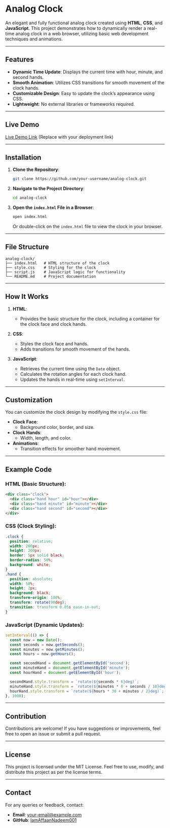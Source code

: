 # Analog Clock

An elegant and fully functional analog clock created using **HTML**, **CSS**, and **JavaScript**. This project demonstrates how to dynamically render a real-time analog clock in a web browser, utilizing basic web development techniques and animations.

---

## Features

- **Dynamic Time Update**: Displays the current time with hour, minute, and second hands.
- **Smooth Animation**: Utilizes CSS transitions for smooth movement of the clock hands.
- **Customizable Design**: Easy to update the clock’s appearance using CSS.
- **Lightweight**: No external libraries or frameworks required.

---

## Live Demo

[Live Demo Link](#) (Replace with your deployment link)

---

## Installation

1. **Clone the Repository**:
   ```bash
   git clone https://github.com/your-username/analog-clock.git
   ```

2. **Navigate to the Project Directory**:
   ```bash
   cd analog-clock
   ```

3. **Open the `index.html` File in a Browser**:
   ```bash
   open index.html
   ```
   Or double-click on the `index.html` file to view the clock in your browser.

---

## File Structure

```
analog-clock/
├── index.html   # HTML structure of the clock
├── style.css    # Styling for the clock
├── script.js    # JavaScript logic for functionality
└── README.md    # Project documentation
```

---

## How It Works

1. **HTML**:
   - Provides the basic structure for the clock, including a container for the clock face and clock hands.

2. **CSS**:
   - Styles the clock face and hands.
   - Adds transitions for smooth movement of the hands.

3. **JavaScript**:
   - Retrieves the current time using the `Date` object.
   - Calculates the rotation angles for each clock hand.
   - Updates the hands in real-time using `setInterval`.

---

## Customization

You can customize the clock design by modifying the `style.css` file:

- **Clock Face**:
  - Background color, border, and size.
- **Clock Hands**:
  - Width, length, and color.
- **Animations**:
  - Transition effects for smoother hand movement.

---

## Example Code

### HTML (Basic Structure):
```html
<div class="clock">
  <div class="hand hour" id="hour"></div>
  <div class="hand minute" id="minute"></div>
  <div class="hand second" id="second"></div>
</div>
```

### CSS (Clock Styling):
```css
.clock {
  position: relative;
  width: 200px;
  height: 200px;
  border: 5px solid black;
  border-radius: 50%;
  background: white;
}
.hand {
  position: absolute;
  width: 50%;
  height: 2px;
  background: black;
  transform-origin: 100%;
  transform: rotate(90deg);
  transition: transform 0.05s ease-in-out;
}
```

### JavaScript (Dynamic Updates):
```javascript
setInterval(() => {
  const now = new Date();
  const seconds = now.getSeconds();
  const minutes = now.getMinutes();
  const hours = now.getHours();

  const secondHand = document.getElementById('second');
  const minuteHand = document.getElementById('minute');
  const hourHand = document.getElementById('hour');

  secondHand.style.transform = `rotate(${seconds * 6}deg)`;
  minuteHand.style.transform = `rotate(${minutes * 6 + seconds / 10}deg)`;
  hourHand.style.transform = `rotate(${hours * 30 + minutes / 2}deg)`;
}, 1000);
```

---

## Contribution

Contributions are welcome! If you have suggestions or improvements, feel free to open an issue or submit a pull request.

---

## License

This project is licensed under the MIT License. Feel free to use, modify, and distribute this project as per the license terms.

---

## Contact

For any queries or feedback, contact:
- **Email**: your-email@example.com
- **GitHub**: [IamAffaanNadeem001](https://github.com/IamAffaanNadeem001)

